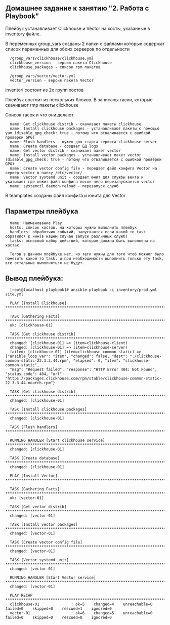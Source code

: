 ## Домашнее задание к занятию "2. Работа с Playbook"

Плейбук устанавливает Clickhouse и Vector на хосты, указанные в inventory файле. 

В переменных group_vars созданы 2 папки с файлами которые содержат список переменных для обоих серверов по отдельности

      /group_vars/clickhouse/clickhouse.yml
      clickhouse_version - версия пакета Clickhouse
      clickhouse_packages - список rpm пакетов

      /group_vars/vector/vector.yml
      vector_version - версия пакета Vector

inventori состоит из 2х групп хостов 

Плейбук состоит из нескольких блоков. В записаны таски, которые скачивают rmp пакеты clickhouse

Список тасок и что они делают 

      name: Get clickhouse distrib - скачивают пакеты clickhouse
      name: Install clickhouse packages - устанавливают пакеты с помощью yum (disable_gpg_check: true - потому что отваливается с ошибкой проверки GPG)
      name: Flush handlers - нужен для старта сервиса clickhouse-server
      name: Create database - создает БД logs 
      name: Get vector distrib - скачивает пакет vector
      name: Install vector packages - устанавливает пакет vector (disable_gpg_check: true - потому что отваливается с ошибкой проверки GPG)
      name: Create vector config file - передает файл конфига Vector на сервер vector в папку /etc/vector/
      name: Vector systemd unit - создает юнит для службы векта и указывает где лежит файл конфига после чего перезапускается vector
      name: systemctl daemon-reload - перезапуск служб
      
В teamplates созданы файл конфига и юнита для Vector

## Параметры плейбука

      name: Наименование Play
      hosts: список хостов, на которых нужно выполнить плейбук
      handlers: обработчик событий, запускаются если какой то task обратился к ним(в нашем случае запуск различных служб)
      tasks: основной набор действий, которые должны быть выполнены на хостах
      
      Тегов в данном плейбуке нет, но теги нужны для того чтоб можног было пометить какой то task, и при необходимости выполнить только эту task, все остальные выполняться не будут.

## Вывод плейбука:

      [root@localhost playbook]# ansible-playbook -i inventory/prod.yml site.yml
      
      PLAY [Install Clickhouse] ******************************************************************************************************************************************
      
      TASK [Gathering Facts] *********************************************************************************************************************************************
      ok: [clickhouse-01]
      
      TASK [Get clickhouse distrib] ***************************************************************************************************************************************
      changed: [clickhouse-01] => (item=clickhouse-client)
      changed: [clickhouse-01] => (item=clickhouse-server)
      failed: [clickhouse-01] (item=clickhouse-common-static) => {"ansible_loop_var": "item", "changed": false, "dest": "./clickhouse-common-static-22.3.3.44.rpm", "elapsed": 0, "item": "clickhouse-common-static", 
      "msg": "Request failed", "response": "HTTP Error 404: Not Found", "status_code": 404, "url": "https://packages.clickhouse.com/rpm/stable/clickhouse-common-static-22.3.3.44.noarch.rpm"}
      
      TASK [Get clickhouse distrib] **************************************************************************************************************************************
      changed: [clickhouse-01]
      
      TASK [Install clickhouse packages] *********************************************************************************************************************************
      changed: [clickhouse-01]
      
      TASK [Flush handlers] **********************************************************************************************************************************************
      
      RUNNING HANDLER [Start clickhouse service] **********************************************************************************************************************
      changed: [clickhouse-01]
      
      TASK [Create database] *****************************************************************************************************************************************
      changed: [clickhouse-01]
      
      PLAY [Install Vector] *********************************************************************************************************************************************
      
      TASK [Gathering Facts] *********************************************************************************************************************************************
      ok: [vector-01]
      
      TASK [Get vector distrib] *********************************************************************************************************************************************
      changed: [vector-01]
      
      TASK [Install vector packages] *****************************************************************************************************************************************
      changed: [vector-01]
      
      TASK [Create vector config file] ****************************************************************************************************************************************
      changed: [vector-01]
      
      TASK [Vector systemd unit] ***********************************************************************************************************************************************
      changed: [vector-01]
      
      RUNNING HANDLER [Start Vector service] ***********************************************************************************************************************************
      changed: [vector-01]
      
      PLAY RECAP ***************************************************************************************************************************************************************
      clickhouse-01              : ok=5    changed=4    unreachable=0    failed=0    skipped=0    rescued=1    ignored=0
      vector-01                  : ok=6    changed=5    unreachable=0    failed=0    skipped=0    rescued=0    ignored=0
      
